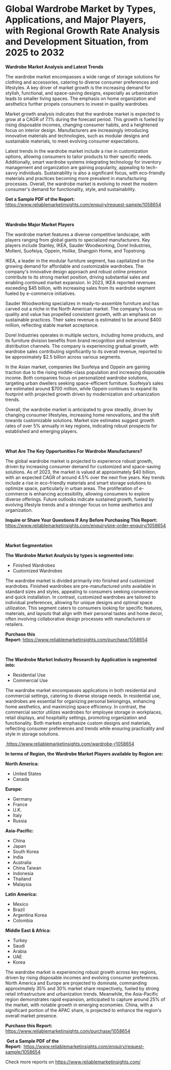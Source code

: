 <p><h1>Global Wardrobe Market by Types, Applications, and Major Players, with Regional Growth Rate Analysis and Development Situation, from 2025 to 2032</h1></p><p><strong>Wardrobe Market Analysis and Latest Trends</strong></p>
<p><p>The wardrobe market encompasses a wide range of storage solutions for clothing and accessories, catering to diverse consumer preferences and lifestyles. A key driver of market growth is the increasing demand for stylish, functional, and space-saving designs, especially as urbanization leads to smaller living spaces. The emphasis on home organization and aesthetics further propels consumers to invest in quality wardrobes.</p><p>Market growth analysis indicates that the wardrobe market is expected to grow at a CAGR of 7.1% during the forecast period. This growth is fueled by rising disposable incomes, changing consumer habits, and a heightened focus on interior design. Manufacturers are increasingly introducing innovative materials and technologies, such as modular designs and sustainable materials, to meet evolving consumer expectations.</p><p>Latest trends in the wardrobe market include a rise in customization options, allowing consumers to tailor products to their specific needs. Additionally, smart wardrobe systems integrating technology for inventory management and organization are gaining popularity, appealing to tech-savvy individuals. Sustainability is also a significant focus, with eco-friendly materials and practices becoming more prevalent in manufacturing processes. Overall, the wardrobe market is evolving to meet the modern consumer's demand for functionality, style, and sustainability.</p></p>
<p><strong>Get a Sample PDF of the Report:&nbsp;</strong> <a href="https://www.reliablemarketinsights.com/enquiry/request-sample/1058654?utm_campaign=2110&utm_medium=2&utm_source=Github&utm_content=ia&utm_term=07022025&utm_id=wardrobe">https://www.reliablemarketinsights.com/enquiry/request-sample/1058654</a></p>
<p>&nbsp;</p>
<p><strong>Wardrobe Major Market Players</strong></p>
<p><p>The wardrobe market features a diverse competitive landscape, with players ranging from global giants to specialized manufacturers. Key players include Stanley, IKEA, Sauder Woodworking, Dorel Industries, Molteni, Suofeiya, Oppein, Holike, Shangpin Home, and Topstrong.</p><p>IKEA, a leader in the modular furniture segment, has capitalized on the growing demand for affordable and customizable wardrobes. The company's innovative design approach and robust online presence contribute to its strong market position, driving substantial sales and enabling continued market expansion. In 2023, IKEA reported revenues exceeding $45 billion, with increasing sales from its wardrobe segment fueled by e-commerce initiatives.</p><p>Sauder Woodworking specializes in ready-to-assemble furniture and has carved out a niche in the North American market. The company's focus on quality and value has propelled consistent growth, with an emphasis on sustainable practices. Their sales revenue is estimated to be around $400 million, reflecting stable market acceptance.</p><p>Dorel Industries operates in multiple sectors, including home products, and its furniture division benefits from brand recognition and extensive distribution channels. The company is experiencing gradual growth, with wardrobe sales contributing significantly to its overall revenue, reported to be approximately $2.5 billion across various segments.</p><p>In the Asian market, companies like Suofeiya and Oppein are gaining traction due to the rising middle-class population and increasing disposable income. Both companies focus on personalized wardrobe solutions, targeting urban dwellers seeking space-efficient furniture. Suofeiya’s sales are estimated around $700 million, while Oppein continues to expand its footprint with projected growth driven by modernization and urbanization trends.</p><p>Overall, the wardrobe market is anticipated to grow steadily, driven by changing consumer lifestyles, increasing home renovations, and the shift towards customizable solutions. Market size estimates suggest growth rates of over 5% annually in key regions, indicating robust prospects for established and emerging players.</p></p>
<p>&nbsp;</p>
<p><strong>What Are The Key Opportunities For Wardrobe Manufacturers?</strong></p>
<p><p>The global wardrobe market is projected to experience robust growth, driven by increasing consumer demand for customized and space-saving solutions. As of 2023, the market is valued at approximately $40 billion, with an expected CAGR of around 4.5% over the next five years. Key trends include a rise in eco-friendly materials and smart storage solutions to optimize space, particularly in urban areas. The proliferation of e-commerce is enhancing accessibility, allowing consumers to explore diverse offerings. Future outlooks indicate sustained growth, fueled by evolving lifestyle trends and a stronger focus on home aesthetics and organization.</p></p>
<p><strong>Inquire or Share Your Questions If Any Before Purchasing This Report:</strong> <a href="https://www.reliablemarketinsights.com/enquiry/pre-order-enquiry/1058654?utm_campaign=2110&utm_medium=2&utm_source=Github&utm_content=ia&utm_term=07022025&utm_id=wardrobe">https://www.reliablemarketinsights.com/enquiry/pre-order-enquiry/1058654</a></p>
<p>&nbsp;</p>
<p><strong>Market Segmentation</strong></p>
<p><strong>The Wardrobe Market Analysis by types is segmented into:</strong></p>
<p><ul><li>Finished Wardrobes</li><li>Customized Wardrobes</li></ul></p>
<p><p>The wardrobe market is divided primarily into finished and customized wardrobes. Finished wardrobes are pre-manufactured units available in standard sizes and styles, appealing to consumers seeking convenience and quick installation. In contrast, customized wardrobes are tailored to individual preferences, allowing for unique designs and optimal space utilization. This segment caters to consumers looking for specific features, materials, and layouts that align with their personal tastes and home decor, often involving collaborative design processes with manufacturers or retailers.</p></p>
<p><strong>Purchase this Report:&nbsp;</strong><a href="https://www.reliablemarketinsights.com/purchase/1058654?utm_campaign=2110&utm_medium=2&utm_source=Github&utm_content=ia&utm_term=07022025&utm_id=wardrobe">https://www.reliablemarketinsights.com/purchase/1058654</a></p>
<p>&nbsp;</p>
<p><strong>The Wardrobe Market Industry Research by Application is segmented into:</strong></p>
<p><ul><li>Residential Use</li><li>Commercial Use</li></ul></p>
<p><p>The wardrobe market encompasses applications in both residential and commercial settings, catering to diverse storage needs. In residential use, wardrobes are essential for organizing personal belongings, enhancing home aesthetics, and maximizing space efficiency. In contrast, the commercial sector utilizes wardrobes for employee storage in workplaces, retail displays, and hospitality settings, promoting organization and functionality. Both markets emphasize custom designs and materials, reflecting consumer preferences and trends while ensuring practicality and style in storage solutions.</p></p>
<p><a href="https://www.reliablemarketinsights.com/wardrobe-r1058654?utm_campaign=2110&utm_medium=2&utm_source=Github&utm_content=ia&utm_term=07022025&utm_id=wardrobe">&nbsp;https://www.reliablemarketinsights.com/wardrobe-r1058654</a></p>
<p><strong>In terms of Region, the Wardrobe Market Players available by Region are:</strong></p>
<p>
    <p> <strong> North America: </strong>
        <ul>
            <li>United States</li>
            <li>Canada</li>
        </ul>
        </p> 
    <p> <strong> Europe: </strong>
        <ul>
            <li>Germany</li>
            <li>France</li>
            <li>U.K.</li>
            <li>Italy</li>
            <li>Russia</li>
        </ul>
        </p> 
    <p> <strong> Asia-Pacific: </strong>
        <ul>
            <li>China</li>
            <li>Japan</li>
            <li>South Korea</li>
            <li>India</li>
            <li>Australia</li>
            <li>China Taiwan</li>
            <li>Indonesia</li>
            <li>Thailand</li>
            <li>Malaysia</li>
        </ul>
        </p> 
    <p> <strong> Latin America: </strong>
        <ul>
            <li>Mexico</li>
            <li>Brazil</li>
            <li>Argentina Korea</li>
            <li>Colombia</li>
        </ul>
        </p> 
    <p> <strong> Middle East & Africa: </strong>
        <ul>
            <li>Turkey</li>
            <li>Saudi</li>
            <li>Arabia</li>
            <li>UAE</li>
            <li>Korea</li>
        </ul>
    </p>
    </p>
<p><p>The wardrobe market is experiencing robust growth across key regions, driven by rising disposable incomes and evolving consumer preferences. North America and Europe are projected to dominate, commanding approximately 35% and 30% market share respectively, fueled by strong retail infrastructure and urbanization trends. Meanwhile, the Asia-Pacific region demonstrates rapid expansion, anticipated to capture around 25% of the market, with notable growth in emerging economies. China, with a significant portion of the APAC share, is projected to enhance the region's overall market presence.</p></p>
<p><strong>Purchase this Report: </strong><a href="https://www.reliablemarketinsights.com/purchase/1058654?utm_campaign=2110&utm_medium=2&utm_source=Github&utm_content=ia&utm_term=07022025&utm_id=wardrobe">https://www.reliablemarketinsights.com/purchase/1058654</a></p>
<p>&nbsp;<strong>Get a Sample PDF of the Report:&nbsp;&nbsp;</strong><a href="https://www.reliablemarketinsights.com/enquiry/request-sample/1058654?utm_campaign=2110&utm_medium=2&utm_source=Github&utm_content=ia&utm_term=07022025&utm_id=wardrobe">https://www.reliablemarketinsights.com/enquiry/request-sample/1058654</a></p>
<p><strong></strong></p>
<p>Check more reports on <a href="https://www.reliablemarketinsights.com/?utm_campaign=2110&utm_medium=2&utm_source=Github&utm_content=ia&utm_term=07022025&utm_id=wardrobe">https://www.reliablemarketinsights.com/</a></p>